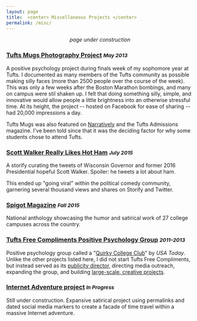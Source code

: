 ```yaml
---
layout: page
title:  <center> Miscellaneous Projects </center>
permalink: /misc/
---
```


<center><i>page under construction</i></center>

### [Tufts Mugs Photography Project](http://www.facebook.com/tuftsmugs)  <small><i>May 2013</i></small>   
A positive psychology project during finals week of my sophomore year at Tufts. I documented as many members of the Tufts community as possible making silly faces (more than 2500 people over the course of the week). This was only a few weeks after the Boston Marathon bombings, and many on campus were stil shaken up. I felt that doing something silly, simple, and innovative would allow people a little brightness into an otherwise stressful time. At its height, the project -- hosted on Facebook for ease of sharing -- had 20,000 impressions a day.

Tufts Mugs was also featured on [Narratively](http://narrative.ly/stories/wipe-that-final-off-your-face/) and the Tufts Admissions magazine. I've been told since that it was the deciding factor for why some students chose to attend Tufts.  

  
### [Scott Walker Really Likes Hot Ham](https://storify.com/GrahamStarr/scott-walker-really-likes-hot-ham)  <small><i>July 2015</i></small>  
A storify curating the tweets of Wisconsin Governor and former 2016 Presidential hopeful Scott Walker. Spoiler: he tweets a lot about ham.

This ended up "going viral" within the political comedy community, garnering several thousand views and shares on Storify and Twitter.  

  
### [Spigot Magazine](http://www.spigotmag.com/)  <small><i>Fall 2015</i></small>  
National anthology showcasing the humor and satirical work of 27 college campuses across the country.  
  
   
### [Tufts Free Compliments Positive Psychology Group](https://www.facebook.com/tuftsfreecompliments)  <small><i>2011–2013</i></small>  
Positive psychology group called a "[Quirky College Club](http://college.usatoday.com/2012/11/19/6-quirky-college-clubs/)" by *USA Today*. Unlike the other projects listed here, I did not start Tufts Free Compliments, but instead served as its [publicity director](http://tuftsdaily.com/news/2012/11/30/tufts-free-compliments-helps-promote-positive-psychology-on-facebook/), directing media outreach, expanding the group, and building [large-scale, creative projects](http://i.imgur.com/TrAS0BO.jpg).  

  
### [Internet Adventure project](http://portfolio.gstarr.me/)   <small><i>In Progress</i></small>  
Still under construction. Expansive satirical project using permalinks and dated social media markers to create a facade of time travel within a massive Internet adventure.  


